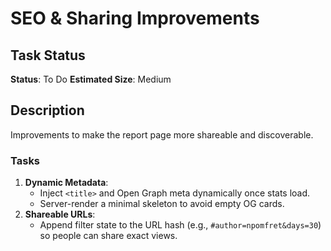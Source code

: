 # SEO & Sharing Improvements

## Task Status
**Status**: To Do
**Estimated Size**: Medium

## Description
Improvements to make the report page more shareable and discoverable.

### Tasks
1.  **Dynamic Metadata**:
    *   Inject `<title>` and Open Graph meta dynamically once stats load.
    *   Server-render a minimal skeleton to avoid empty OG cards.
2.  **Shareable URLs**:
    *   Append filter state to the URL hash (e.g., `#author=npomfret&days=30`) so people can share exact views.
